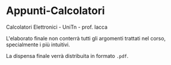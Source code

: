 # Appunti-Calcolatori
Calcolatori Elettronici - UniTn - prof. Iacca

L'elaborato finale non conterrà tutti gli argomenti trattati nel corso, specialmente i più intuitivi.

La dispensa finale verrà distribuita in formato `.pdf`.

